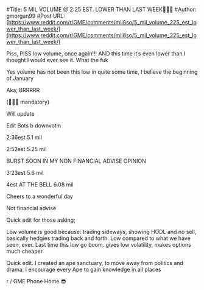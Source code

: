 #Title: 5 MIL VOLUME @ 2:25 EST. LOWER THAN LAST WEEK🚀🚀🚀
#Author: gmorgan99
#Post URL: [https://www.reddit.com/r/GME/comments/mli8so/5_mil_volume_225_est_lower_than_last_week/](https://www.reddit.com/r/GME/comments/mli8so/5_mil_volume_225_est_lower_than_last_week/)



Piss, PISS low volume, once again!!! AND this time it’s even lower than I thought I would ever see it. What the fuk

Yes volume has not been this low in quite some time, I believe the beginning of January 

Aka; 
BRRRRR

(🚀🚀🚀 mandatory)

Will update 

Edit Bots b downvotin

2:36est 5.1 mil

2:52est 5.25 mil

BURST SOON IN MY NON FINANCIAL ADVISE OPINION

3:23est 5.6 mil

4est AT THE BELL 6.08 mil

Cheers to a wonderful day

Not financial advise

Quick edit for those asking; 

Low volume is good because:
trading sideways, showing HODL and no sell, basically hedgies trading back and forth. Low compared to what we have seen, ever. Last time this low go boom. gives low volatility, makes options much cheaper

Quick edit. I created an ape sanctuary, to move away from politics and drama. I encourage every Ape to gain knowledge in all places 

r / GME Phone Home 😎